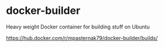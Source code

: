 # docker-builder
Heavy weight Docker container for building stuff on Ubuntu

https://hub.docker.com/r/mpasternak79/docker-builder/builds/
